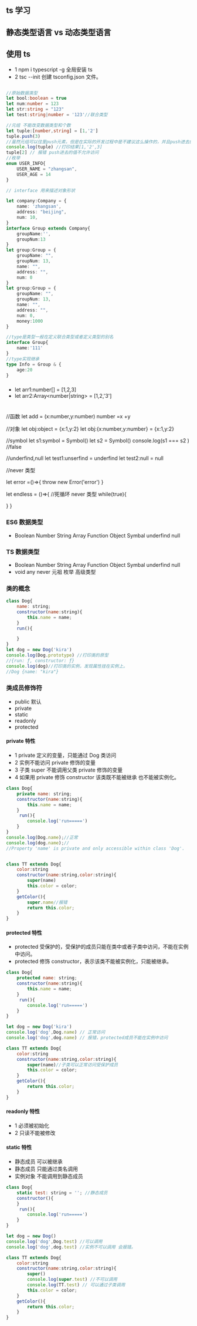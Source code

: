 ## ts 学习

## 静态类型语言 vs 动态类型语言

<!-- - 静态类型语言： 在编译阶段确定所有变量的类型
- 动态类型语言: 在执行阶段确定所有变量的类型

静态类型语言

在编译阶段确定所有变量的数据类型。

- 对类型极度严格
- 立即发现错误
- 运行时性能好

动态类型语言

在执行阶段才能确定变量的数据类型。

- 对类型比较宽松
- bug 隐藏时间长
- 可读性差
- 动态语言性能可以改善 语言灵活度高 隐秘的错误可以通过单元测试发现 文档可以通过工具生成。 -->

## 使用 ts

- 1 npm i typescript -g 全局安装 ts
- 2 tsc --init 创建 tsconfig.json 文件。

```ts

//原始数据类型
let bool:boolean = true
let num:number = 123
let str:string = "123"
let test:string|number = '123'//联合类型

//元组 不能改变数据类型和个数
let tuple:[number,string] = [1,'2']
tuple.push(3)
//虽然元组可以往里push元素，但是在实际的开发过程中是不建议这么操作的，并且push进去的值 不允许访问。
console.log(tuple) //打印结果[1,'2',3]
tuple[2] // 报错 push进去的值不允许访问
//枚举
enum USER_INFO{
    USER_NAME = "zhangsan",
    USER_AGE = 14
}

// interface 用来描述对象形状

let company:Company = {
    name: 'zhangsan',
    address: "beijing",
    num: 10,
}
interface Group extends Company{
    groupName:'',
    groupNum:13
}
let group:Group = {
    groupName: "",
    groupNum: 13,
    name: "",
    address: "",
    num: 0
}
let group:Group = {
    groupName: "",
    groupNum: 13,
    name: "",
    address: "",
    num: 0,
    money:1000
}

//type是类型一般在定义联合类型或者定义类型的别名
interface Group{
    name:'111'
}
//type实现继承
type Info = Group & {
    age:20
}


```



### 

- let arr1:number[] = [1,2,3]
- let arr2:Array<number|string> = [1,2,'3']


### 

```javascript

```

//函数
let add = (x:number,y:number) number =x +y

//对象
let obj:object = {x:1,y:2}
let obj:{x:number,y:number} = {x:1,y:2}

//symbol
let s1:symbol = Symbol()
let s2 = Symbol()
console.log(s1 === s2 ) //false

//underfind,null
let test1:unserfind = underfind
let test2:null = null

//never 类型

let error =()=>{
throw new Error('error')
}

let endless = ()=>{
//死循环 never 类型
while(true){

}
}

### ES6 数据类型

- Boolean Number String Array Function Object Symbal underfind null

### TS 数据类型

- Boolean Number String Array Function Object Symbal underfind null
- void any never 元祖 枚举 高级类型

### 类的概念

```javascript
class Dog{
    name: string;
    constructor(name:string){
        this.name = name;
    }
    run(){

    }
}
let dog = new Dog('kira')
console.log(Dog.prototype) //打印类的原型
//{run: ƒ, constructor: ƒ}
console.log(dog)//打印类的实例，发现属性挂在实例上。
//Dog {name: "kira"}
```

### 类成员修饰符

- public 默认
- private
- static
- readonly
- protected

#### private 特性

- 1 private 定义的变量，只能通过 Dog 类访问
- 2 实例不能访问 private 修饰的变量
- 3 子类 super 不能调用父类 private 修饰的变量
- 4 如果用 private 修饰 constructor 该类既不能被继承 也不能被实例化。
```javascript
class Dog{
    private name: string;
    constructor(name:string){
        this.name = name;
    }
     run(){
        console.log('run=====')
    }
}
console.log(Dog.name);//正常
console.log(dog.name);//
//Property 'name' is private and only accessible within class 'Dog'.


class TT extends Dog{
    color:string
    constructor(name:string,color:string){
        super(name)
        this.color = color;
    }
    getColor(){
        super.name//报错
        return this.color;
    }
}


```

#### protected 特性

- protected 受保护的，受保护的成员只能在类中或者子类中访问，不能在实例中访问。
- protected 修饰 constructor，表示该类不能被实例化，只能被继承。

```javascript
class Dog{
    protected name: string;
    constructor(name:string){
        this.name = name;
    }
     run(){
        console.log('run=====')
    }
}

let dog = new Dog('kira')
console.log('dog',Dog.name) // 正常访问
console.log('dog',dog.name) // 报错，protected成员不能在实例中访问

class TT extends Dog{
    color:string
    constructor(name:string,color:string){
        super(name)//子类可以正常访问受保护成员
        this.color = color;
    }
    getColor(){
        return this.color;
    }
}

```

#### readonly 特性

- 1 必须被初始化
- 2 只读不能被修改

#### static 特性

- 静态成员 可以被继承
- 静态成员 只能通过类名调用
- 实例对象 不能调用到静态成员

```javascript
class Dog{
    static test: string = ''; //静态成员
    constructor(){
    }
     run(){
        console.log('run=====')
    }
}

let dog = new Dog()
console.log('dog',Dog.test) //可以调用
console.log('dog',dog.test) //实例不可以调用 会报错。

class TT extends Dog{
    color:string
    constructor(name:string,color:string){
        super()
        console.log(super.test) //不可以调用
        console.log(TT.test) // 可以通过子类调用
        this.color = color;
    }
    getColor(){
        return this.color;
    }
}
```
